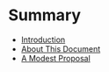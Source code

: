 # Summary

* [Introduction](README.md)
* [About This Document](chapter1.md)
* [A Modest Proposal](chapter2.md)
